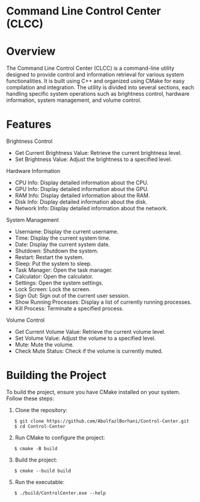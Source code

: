 Command Line Control Center (CLCC)
==================================

Overview
================
The Command Line Control Center (CLCC) is a command-line utility designed to provide control and information retrieval for various system functionalities. It is built using C++ and organized using CMake for easy compilation and integration. The utility is divided into several sections, each handling specific system operations such as brightness control, hardware information, system management, and volume control.

Features
================
Brightness Control
- Get Current Brightness Value: Retrieve the current brightness level.
- Set Brightness Value: Adjust the brightness to a specified level.

Hardware Information
- CPU Info: Display detailed information about the CPU.
- GPU Info: Display detailed information about the GPU.
- RAM Info: Display detailed information about the RAM.
- Disk Info: Display detailed information about the disk.
- Network Info: Display detailed information about the network.

System Management
- Username: Display the current username.
- Time: Display the current system time.
- Date: Display the current system date.
- Shutdown: Shutdown the system.
- Restart: Restart the system.
- Sleep: Put the system to sleep.
- Task Manager: Open the task manager.
- Calculator: Open the calculator.
- Settings: Open the system settings.
- Lock Screen: Lock the screen.
- Sign Out: Sign out of the current user session.
- Show Running Processes: Display a list of currently running processes.
- Kill Process: Terminate a specified process.

Volume Control
- Get Current Volume Value: Retrieve the current volume level.
- Set Volume Value: Adjust the volume to a specified level.
- Mute: Mute the volume.
- Check Mute Status: Check if the volume is currently muted.

Building the Project
====================
To build the project, ensure you have CMake installed on your system. Follow these steps:

1. Clone the repository:
```
   $ git clone https://github.com/AbolfazlBorhani/Control-Center.git
   $ cd Control-Center
```
2. Run CMake to configure the project:
```
   $ cmake -B build
```
3. Build the project:
```
   $ cmake --build build
```
5. Run the executable:
```
   $ ./build/ControlCenter.exe --help
```
